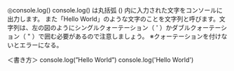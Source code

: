 ◎console.log()
console.log() は丸括弧 () 内に入力された文字をコンソールに出力します。
また「Hello World」のような文字のことを文字列と呼びます。文字列は、左の図のようにシングルクォーテーション（ ' ）かダブルクォーテーション（ " ）で囲む必要があるので注意しましょう。
※クォーテーションを付けないとエラーになる。

＜書き方＞
console.log(”Hello World”)
console.log('Hello World')
